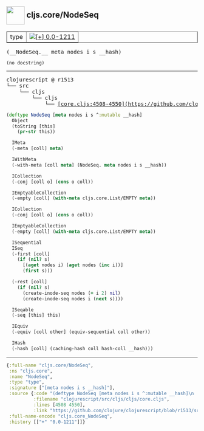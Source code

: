 ## <img width="48px" valign="middle" src="http://i.imgur.com/Hi20huC.png"> cljs.core/NodeSeq

 <table border="1">
<tr>
<td>type</td>
<td><a href="https://github.com/cljsinfo/api-refs/tree/0.0-1211"><img valign="middle" alt="[+] 0.0-1211" src="https://img.shields.io/badge/+-0.0--1211-lightgrey.svg"></a> </td>
</tr>
</table>

 <samp>
(__NodeSeq.__ meta nodes i s __hash)<br>
</samp>

```
(no docstring)
```

---

 <pre>
clojurescript @ r1513
└── src
    └── cljs
        └── cljs
            └── <ins>[core.cljs:4508-4550](https://github.com/clojure/clojurescript/blob/r1513/src/cljs/cljs/core.cljs#L4508-L4550)</ins>
</pre>

```clj
(deftype NodeSeq [meta nodes i s ^:mutable __hash]
  Object
  (toString [this]
    (pr-str this))

  IMeta
  (-meta [coll] meta)

  IWithMeta
  (-with-meta [coll meta] (NodeSeq. meta nodes i s __hash))

  ICollection
  (-conj [coll o] (cons o coll))

  IEmptyableCollection
  (-empty [coll] (with-meta cljs.core.List/EMPTY meta))

  ICollection
  (-conj [coll o] (cons o coll))

  IEmptyableCollection
  (-empty [coll] (with-meta cljs.core.List/EMPTY meta))

  ISequential
  ISeq
  (-first [coll]
    (if (nil? s)
      [(aget nodes i) (aget nodes (inc i))]
      (first s)))

  (-rest [coll]
    (if (nil? s)
      (create-inode-seq nodes (+ i 2) nil)
      (create-inode-seq nodes i (next s))))

  ISeqable
  (-seq [this] this)

  IEquiv
  (-equiv [coll other] (equiv-sequential coll other))

  IHash
  (-hash [coll] (caching-hash coll hash-coll __hash)))
```


---

```clj
{:full-name "cljs.core/NodeSeq",
 :ns "cljs.core",
 :name "NodeSeq",
 :type "type",
 :signature ["[meta nodes i s __hash]"],
 :source {:code "(deftype NodeSeq [meta nodes i s ^:mutable __hash]\n  Object\n  (toString [this]\n    (pr-str this))\n\n  IMeta\n  (-meta [coll] meta)\n\n  IWithMeta\n  (-with-meta [coll meta] (NodeSeq. meta nodes i s __hash))\n\n  ICollection\n  (-conj [coll o] (cons o coll))\n\n  IEmptyableCollection\n  (-empty [coll] (with-meta cljs.core.List/EMPTY meta))\n\n  ICollection\n  (-conj [coll o] (cons o coll))\n\n  IEmptyableCollection\n  (-empty [coll] (with-meta cljs.core.List/EMPTY meta))\n\n  ISequential\n  ISeq\n  (-first [coll]\n    (if (nil? s)\n      [(aget nodes i) (aget nodes (inc i))]\n      (first s)))\n\n  (-rest [coll]\n    (if (nil? s)\n      (create-inode-seq nodes (+ i 2) nil)\n      (create-inode-seq nodes i (next s))))\n\n  ISeqable\n  (-seq [this] this)\n\n  IEquiv\n  (-equiv [coll other] (equiv-sequential coll other))\n\n  IHash\n  (-hash [coll] (caching-hash coll hash-coll __hash)))",
          :filename "clojurescript/src/cljs/cljs/core.cljs",
          :lines [4508 4550],
          :link "https://github.com/clojure/clojurescript/blob/r1513/src/cljs/cljs/core.cljs#L4508-L4550"},
 :full-name-encode "cljs.core_NodeSeq",
 :history [["+" "0.0-1211"]]}

```
